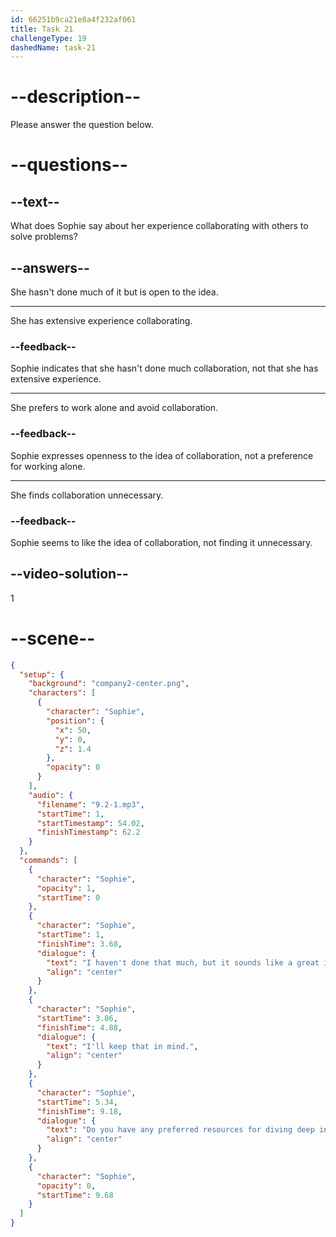 ```yaml
---
id: 66251b9ca21e8a4f232af061
title: Task 21
challengeType: 19
dashedName: task-21
---
```


<!-- (Audio) Sophie: I haven't done that much, but it sounds like a great idea. I'll keep that in mind. Do you have any preferred resources for diving deep into optimization techniques? -->

# --description--

Please answer the question below.

# --questions--

## --text--

What does Sophie say about her experience collaborating with others to solve problems?

## --answers--

She hasn't done much of it but is open to the idea.

---

She has extensive experience collaborating.

### --feedback--

Sophie indicates that she hasn't done much collaboration, not that she has extensive experience.

---

She prefers to work alone and avoid collaboration.

### --feedback--

Sophie expresses openness to the idea of collaboration, not a preference for working alone.

---

She finds collaboration unnecessary.

### --feedback--

Sophie seems to like the idea of collaboration, not finding it unnecessary.

## --video-solution--

1

# --scene--

```json
{
  "setup": {
    "background": "company2-center.png",
    "characters": [
      {
        "character": "Sophie",
        "position": {
          "x": 50,
          "y": 0,
          "z": 1.4
        },
        "opacity": 0
      }
    ],
    "audio": {
      "filename": "9.2-1.mp3",
      "startTime": 1,
      "startTimestamp": 54.02,
      "finishTimestamp": 62.2
    }
  },
  "commands": [
    {
      "character": "Sophie",
      "opacity": 1,
      "startTime": 0
    },
    {
      "character": "Sophie",
      "startTime": 1,
      "finishTime": 3.68,
      "dialogue": {
        "text": "I haven't done that much, but it sounds like a great idea.",
        "align": "center"
      }
    },
    {
      "character": "Sophie",
      "startTime": 3.86,
      "finishTime": 4.88,
      "dialogue": {
        "text": "I'll keep that in mind.",
        "align": "center"
      }
    },
    {
      "character": "Sophie",
      "startTime": 5.34,
      "finishTime": 9.18,
      "dialogue": {
        "text": "Do you have any preferred resources for diving deep into optimization techniques?",
        "align": "center"
      }
    },
    {
      "character": "Sophie",
      "opacity": 0,
      "startTime": 9.68
    }
  ]
}
```
